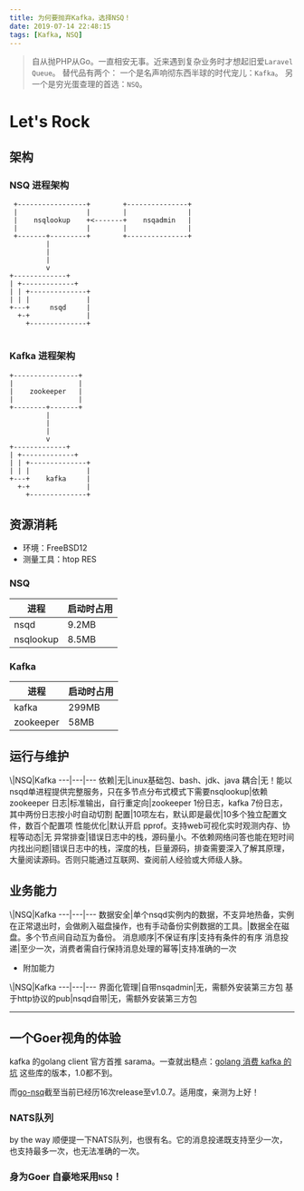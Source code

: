 ```yaml
---
title: 为何要抛弃Kafka，选择NSQ！
date: 2019-07-14 22:48:15
tags: [Kafka, NSQ]
---
```


> 自从抛PHP从Go。一直相安无事。近来遇到复杂业务时才想起旧爱`Laravel Queue`。
> 替代品有两个：
> 一个是名声响彻东西半球的时代宠儿：`Kafka`。
> 另一个是穷光蛋查理的首选：`NSQ`。

# Let's Rock

## 架构

### NSQ 进程架构
```
 +-----------------+        +---------------+
 |                 |        |               |
 |    nsqlookup    +<-------+    nsqadmin   |
 |                 |        |               |
 +-------+---------+        +---------------+
         |
         |
         |
         v
+-------------+
| +-------------+
| | +--------------+
| | |              |
+---+     nsqd     |
  +-+              |
    +--------------+


```

### Kafka 进程架构
```
+----------------+
|                |
|    zookeeper   |
|                |
+--------+-------+
         |
         |
         |
         v
+-------------+
| +-------------+
| | +--------------+
| | |              |
+---+    kafka     |
  +-+              |
    +--------------+

```

## 资源消耗

* 环境：FreeBSD12
* 测量工具：htop RES

### NSQ
进程|启动时占用
---|---
nsqd|9.2MB
nsqlookup|8.5MB

### Kafka
进程|启动时占用
---|---
kafka|299MB
zookeeper|58MB

## 运行与维护

\\|NSQ|Kafka
---|---|---
依赖|无|Linux基础包、bash、jdk、java
耦合|无！能以nsqd单进程提供完整服务，只在多节点分布式模式下需要nsqlookup|依赖 zookeeper
日志|标准输出，自行重定向|zookeeper 1份日志，kafka 7份日志，其中两份日志按小时自动切割
配置|10项左右，默认即是最优|10多个独立配置文件，数百个配置项
性能优化|默认开启 pprof。支持web可视化实时观测内存、协程等动态|无
异常排查|错误日志中的栈，源码量小。不依赖网络问答也能在短时间内找出问题|错误日志中的栈，深度的栈，巨量源码，排查需要深入了解其原理，大量阅读源码。否则只能通过互联网、查阅前人经验或大师级人脉。

## 业务能力
\\|NSQ|Kafka
---|---|---
数据安全|单个nsqd实例内的数据，不支异地热备，实例在正常退出时，会做刷入磁盘操作，也有手动备份实例数据的工具。|数据全在磁盘。多个节点间自动互为备份。
消息顺序|不保证有序|支持有条件的有序
消息投递|至少一次，消费者需自行保持消息处理的幂等|支持准确的一次

* 附加能力

\\|NSQ|Kafka
---|---|---
界面化管理|自带nsqadmin|无，需额外安装第三方包
基于http协议的pub|nsqd自带|无，需额外安装第三方包


-----
## 一个Goer视角的体验

kafka 的golang client 官方首推 sarama。一查就出糙点：[golang 消费 kafka 的坑](https://blog.wolfogre.com/posts/golang-consume-kafka/)
这些库的版本，1.0都不到。

而[go-nsq](https://github.com/nsqio/go-nsq)截至当前已经历16次release至v1.0.7。适用度，亲测为上好！

### NATS队列
by the way 顺便提一下NATS队列，也很有名。它的消息投递既支持至少一次，也支持最多一次，也无法准确的一次。

### 身为Goer **自豪地采用`NSQ`！**
